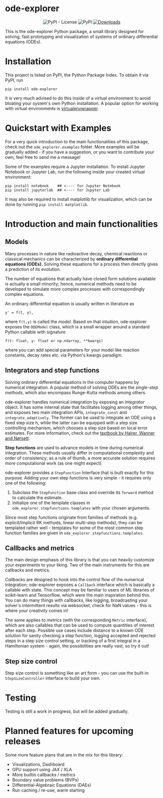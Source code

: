 # ode-explorer

<div align="center">
  
![PyPI - License](https://img.shields.io/pypi/l/ode-explorer?color=red)
![PyPI](https://img.shields.io/pypi/v/ode-explorer?color=blue)
[![Downloads](https://pepy.tech/badge/ode-explorer/month)](https://pepy.tech/project/ode-explorer)
  
</div>

This is the ode-explorer Python package,
a small library designed for solving, fast prototyping and visualization
of systems of ordinary differential equations (ODEs).


# Installation

This project is listed on PyPI, the Python Package Index. To obtain it via PyPI, run
```
pip install ode-explorer
```

It is very much advised to do this inside of a virtual environment to avoid bloating your 
system's own Python installation. A popular option for working with virtual environments is 
[virtualenvwrapper](https://virtualenvwrapper.readthedocs.io/en/latest/).


# Quickstart with Examples

For a very quick introduction to the main functionalities of this package, check out the ``ode_explorer.examples`` folder. More examples will be gradually added - if you have a suggestion, or you want to contribute your own, feel free to send me a message!

Some of the examples require a Jupyter installation. To install Jupyter Notebook or Jupyter Lab, run the following inside your created virtual environment:
```
pip install notebook    ## <---- for Jupyter Notebook
pip install jupyterlab  ## <---- for Jupyter Lab
```
It may also be required to install matplotlib for visualization, which can be done by running ``pip install matplotlib``.


# Introduction and main functionalities

## Models

Many processes in nature like radioactive decay, chemical reactions or classical mechanics can be characterized by **ordinary differential equations (ODEs).** Solving these equations for a process then directly gives a prediction of its evolution.

The number of equations that actually have closed form solutions available is actually a small minority; hence, numerical methods need to be developed to simulate more complex processes with correspondingly complex equations.

An ordinary differential equation is usually written in literature as
```
y' = f(t, y),
```

where ``f(t,y)`` is called the *model*. Based on that intuition, ode-explorer exposes the ``ODEModel`` class, which is a small wrapper around a standard Python callable with signature

```
f(t: float, y: float or np.ndarray, **kwargs)
```
where you can add special parameters for your model like reaction constants, decay rates etc. via Python's kwargs paradigm.

## Integrators and step functions

Solving ordinary differential equations in the computer happens by numerical integration. A popular method of solving ODEs are the *single-step methods*, which also encompass Runge-Kutta methods among others.

ode-explorer handles numerical integration by exposing an *Integrator* object. It has some internal state that facilitates logging among other things, and exposes two main integration APIs, ``integrate_const`` and ``integrate_adaptively``. The former can be used to integrate an ODE using a fixed step size h, while the latter can be equipped with a step size controlling mechanism, which chooses a step size based on local error estimates. For more information, check out the [textbook by Hairer, Wanner and Nørsett](https://www.springer.com/de/book/9783540566700).

**Step functions** are used to advance models in time during numerical integration. These methods usually differ in computational complexity and order of consistency; as a rule of thumb, a more accurate solution requires more computational work (as one might expect).

ode-explorer provides a ``StepFunction`` Interface that is built exactly for this purpose. Adding your own step functions is very simple - it requires only one of the following:
1. Subclass the ``StepFunction`` base class and override its ``forward`` method to calculate the estimate.
2. Initialize one of the template classes in ``ode_explorer.stepfunctions.templates`` with your chosen arguments.

Since most step functions originate from families of methods (e.g. explicit/implicit RK methods, linear multi-step methods), they can be templated rather well - templates for some of the most common step function families are given in ``ode_explorer.stepfunctions.templates``. 


## Callbacks and metrics

The main design emphasis of this library is that you can heavily customize your experiments to your liking. Two of the main instruments for this are callbacks and metrics.

*Callbacks* are designed to hook into the control flow of the numerical integration; ode-explorer exposes a ``Callback`` interface which is basically a callable with state. This concept may be familiar to users of ML libraries of scikit-learn and Tensorflow, which were the main inspiration behind this. You can do many things with callbacks, like logging, broadcasting your solver's intermittent results via websocket, check for NaN values - this is where your creativity comes in!

The same applies to *metrics* (with the corresponding ``Metric`` interface), which are also callables that can be used to compute quantities of interest after each step. Possible use cases include distance to a known ODE solution for sanity checking a step function, logging accepted and rejected steps in a step size control setting, or tracking of a first integral in a Hamiltonian system - again, the possibilities are really vast, so try it out!

## Step size control

Step size control is something like an art form - you can use the built-in ``StepSizeController`` interface to build your own. 

# Testing

Testing is still a work in progress, but will be added gradually.

# Planned features for upcoming releases

Some more feature plans that are in the mix for this library:

* Visualizations, Dashboard
* GPU support using JAX / XLA
* More builtin callbacks / metrics
* Boundary value problems (BVPs)
* Differential-Algebraic Equations (DAEs)
* Run caching / re-use, warm starting
